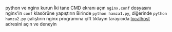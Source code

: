 python ve nginx kurun
İki tane CMD ekranı açın
`nginx.conf` dosyasını nginx'in `conf` klasörüne yapıştırın
Birinde `python hamza1.py`, diğerinde `python hamza2.py` çalıştırın
nginx programına çift tıklayın
tarayıcıda [localhost](http://localhost) adresini açın ve deneyin
